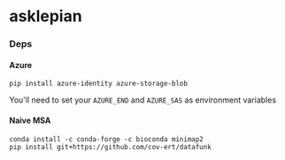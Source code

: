 # asklepian

### Deps

#### Azure

```
pip install azure-identity azure-storage-blob
```
You'll need to set your `AZURE_END` and `AZURE_SAS` as environment variables

#### Naive MSA

```
conda install -c conda-forge -c bioconda minimap2
pip install git+https://github.com/cov-ert/datafunk
```
